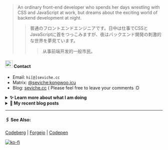 
> An ordinary front-end developer who spends her days wrestling with CSS and JavaScript at work, but dreams about the exciting world of backend development at night.
>> 	普通のフロントエンドエンジニアです。日中は仕事でCSSとJavaScriptに首をつっこみますが、夜はバックエンド開発の刺激的な世界を夢見ています。
>>>	从事前端开发的一般市民。

####  <img src="https://cdn.discordapp.com/emojis/491270848032800768.png?size=128" style="width:24px;"> Contact  

- Email: `hi[@]seviche.cc`
- Matrix: [@seviche:kongwoo.icu](https://matrix.to/#/@seviche:kongwoo.icu)
- Blog: [seviche.cc](https://seviche.cc) 
  ( Please feel free to leave your comments :D 


<details>
  <summary><b> ✨ Learn more about what I am doing</b>
  </summary>


  
#### 👷 What I'm currently working on

- [Sevichecc/Seigwai](https://github.com/Sevichecc/Seigwai) -  (4 days ago)
- [Sevichecc/unfold](https://github.com/Sevichecc/unfold) -  (4 days ago)
- [primefaces/primevue](https://github.com/primefaces/primevue) - Next Generation Vue UI Component Library (1 month ago)
- [raycast/extensions](https://github.com/raycast/extensions) - Everything you need to extend Raycast. (1 month ago)
- [evroon/bracket](https://github.com/evroon/bracket) - Selfhosted tournament system with web interface (1 month ago)
  <br>
#### 🌱 My latest projects

- [Sevichecc/unfold](https://github.com/Sevichecc/unfold) - 
- [Sevichecc/devSite](https://github.com/Sevichecc/devSite) - 
- [Sevichecc/raycast-anki-extension](https://github.com/Sevichecc/raycast-anki-extension) - 
- [Sevichecc/Lisp-interpreter-in-TS](https://github.com/Sevichecc/Lisp-interpreter-in-TS) - 
- [Sevichecc/miniflux-injector](https://github.com/Sevichecc/miniflux-injector) - Injects Miniflux search results into search engine pages such as  Google, DuckDuckGo, SearXNG and Brave Search.
  

#### 🔨 My recent Pull Requests


- [Fix typo](https://github.com/primefaces/primevue/pull/5029) on [primefaces/primevue](https://github.com/primefaces/primevue) (1 month ago)
- [Update mastodon extension](https://github.com/raycast/extensions/pull/9936) on [raycast/extensions](https://github.com/raycast/extensions) (1 month ago)
- [Add i18n support and  translation for zh-CN](https://github.com/evroon/bracket/pull/394) on [evroon/bracket](https://github.com/evroon/bracket) (1 month ago)
- [feat: ✨ add chip and tag](https://github.com/importantimport/shiraha/pull/22) on [importantimport/shiraha](https://github.com/importantimport/shiraha) (3 months ago)
- [feat(Form): add valibot supprt](https://github.com/nuxt/ui/pull/615) on [nuxt/ui](https://github.com/nuxt/ui) (5 months ago)


#### 🔭 Latest releases I've contributed to


- [primefaces/primevue](https://github.com/primefaces/primevue) ([3.48.1](https://github.com/primefaces/primevue/releases/tag/3.48.1), 1 day ago) - Next Generation Vue UI Component Library
- [evroon/bracket](https://github.com/evroon/bracket) ([v1.3.1](https://github.com/evroon/bracket/releases/tag/v1.3.1), 4 days ago) - Selfhosted tournament system with web interface
- [tabler/tabler-icons](https://github.com/tabler/tabler-icons) ([v2.47.0](https://github.com/tabler/tabler-icons/releases/tag/v2.47.0), 1 week ago) - A set of over 4900 free MIT-licensed high-quality SVG icons for you to use in your web projects.
- [nuxt/ui](https://github.com/nuxt/ui) ([v2.13.0](https://github.com/nuxt/ui/releases/tag/v2.13.0), 1 week ago) - A UI Library for Modern Web Apps, powered by Vue &amp; Tailwind CSS.
- [simple-icons/simple-icons](https://github.com/simple-icons/simple-icons) ([11.3.0](https://github.com/simple-icons/simple-icons/releases/tag/11.3.0), 1 week ago) - SVG icons for popular brands
  
#### 📓 Gists I wrote
  

- [nord light theme for Rime](https://gist.github.com/ae49279fbc12b633697e05fd832559e9) (10 months ago)
- [](https://gist.github.com/8bb1c560d5ac7bf3d73176a6e059e7fb) (1 year ago)
- [rss&#43; &amp; miniflux](https://gist.github.com/f5608c4ad52e71d98f6fcf74110369df) (2 years ago)
- [fork from https://github.com/ronilaukkarinen/miniflux-theme-midnight/blob/master/style.css](https://gist.github.com/dd534c114a23bb410baeab3287f134e8) (2 years ago)
- [](https://gist.github.com/6fe4eeed295c832111fd7fbedc58cc05) (2 years ago)
</details>


<details>
  <summary><b> 📜 My recent blog posts</b></summary>
  <br/>


- [直率](https://seviche.cc/2024-01-22-not-funny) (2 weeks ago)
- [2023 - 命题作文](https://seviche.cc/2024-01-20-2023) (2 weeks ago)
- [远程工作相关链接](https://seviche.cc/2023-10-02-remote-work) (4 months ago)
- [Akkoma / Pleroma 的媒体相关配置](https://seviche.cc/2023-09-10-akkoma-media) (5 months ago)
- [Python 初学笔记](https://seviche.cc/2023-09-04-python) (5 months ago)
</details>


---

####  🖇️ See Also:
[Codeberg](https://codeberg.org/Sevichecc) | [Forgejo](https://git.kongwoo.icu/seviche) | [Codepen](https://codepen.io/sevichee)

[![ko-fi](https://ko-fi.com/img/githubbutton_sm.svg)](https://ko-fi.com/R6R8LXC9O)
